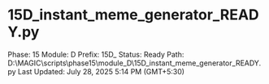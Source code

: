 # 15D_instant_meme_generator_READY.py

Phase: 15
Module: D
Prefix: 15D_
Status: Ready
Path: D:\MAGIC\scripts\phase15\module_D\15D_instant_meme_generator_READY.py
Last Updated: July 28, 2025 5:14 PM (GMT+5:30)
